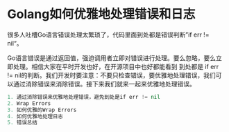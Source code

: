 # Golang如何优雅地处理错误和日志

很多人吐槽Go语言错误处理太繁琐了，代码里面到处都是错误判断”if err != nil“。

Go语言错误是通过返回值，强迫调用者立即对错误进行处理。要么忽略，要么立即处理。相信大家在平时开发也好，在开源项目中也好都能看到 到处都是 if err != nil的判断。我们开发时要注意：不要只检查错误，要优雅地处理错误，我们可以通过消除错误来消除错误。接下来我们就来一起来优雅地处理错误。

```go
1. 通过消除错误来优雅地处理错误，避免到处是if err != nil
2. Wrap Errors
3. 如何优雅的Wrap Errors
4. 如何优雅地处理日志
5. 错误总结
```
